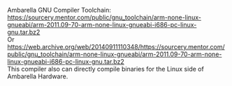 Ambarella GNU Compiler Toolchain:  
https://sourcery.mentor.com/public/gnu_toolchain/arm-none-linux-gnueabi/arm-2011.09-70-arm-none-linux-gnueabi-i686-pc-linux-gnu.tar.bz2  
Or https://web.archive.org/web/20140911110348/https://sourcery.mentor.com/public/gnu_toolchain/arm-none-linux-gnueabi/arm-2011.09-70-arm-none-linux-gnueabi-i686-pc-linux-gnu.tar.bz2  
This compiler also can directly compile binaries for the Linux side of Ambarella Hardware.  
